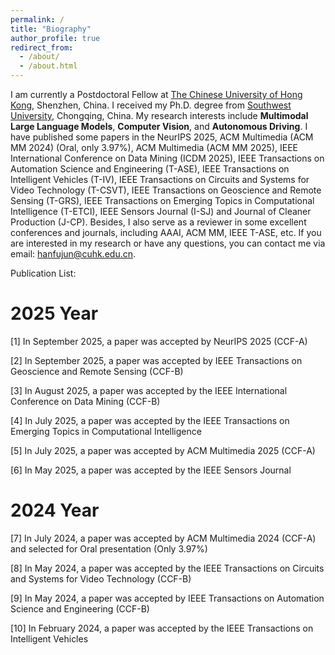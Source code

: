 ```yaml
---
permalink: /
title: "Biography"
author_profile: true
redirect_from: 
  - /about/
  - /about.html
---
```


I am currently a Postdoctoral Fellow at [The Chinese University of Hong Kong](https://www.cuhk.edu.cn/zh-hans), Shenzhen, China. I received my Ph.D. degree from [Southwest University](https://www.swu.edu.cn/), Chongqing, China. My research interests include **Multimodal Large Language Models**, **Computer Vision**, and **Autonomous Driving**. I have published some papers in the NeurIPS 2025, ACM Multimedia (ACM MM 2024) (Oral, only 3.97%), ACM Multimedia (ACM MM 2025), IEEE International Conference on Data Mining (ICDM 2025), IEEE Transactions on Automation Science and Engineering (T-ASE), IEEE Transactions on Intelligent Vehicles (T-IV), IEEE Transactions on Circuits and Systems for Video Technology (T-CSVT), IEEE Transactions on Geoscience and Remote Sensing (T-GRS), IEEE Transactions on Emerging Topics in Computational Intelligence (T-ETCI), IEEE Sensors Journal (I-SJ) and Journal of Cleaner Production (J-CP). Besides, I also serve as a reviewer in some excellent conferences and journals, including AAAI, ACM MM, IEEE T-ASE, etc. If you are interested in my research or have any questions, you can contact me via email: hanfujun@cuhk.edu.cn.

Publication List:

# 2025 Year

[1] In September 2025, a paper was accepted by NeurIPS 2025 (CCF-A)

[2] In September 2025, a paper was accepted by IEEE Transactions on Geoscience and Remote Sensing (CCF-B)

[3] In August 2025, a paper was accepted by the IEEE International Conference on Data Mining (CCF-B)

[4] In July 2025, a paper was accepted by the IEEE Transactions on Emerging Topics in Computational Intelligence

[5] In July 2025, a paper was accepted by ACM Multimedia 2025 (CCF-A)

[6] In May 2025, a paper was accepted by the IEEE Sensors Journal

# 2024 Year

[7] In July 2024, a paper was accepted by ACM Multimedia 2024 (CCF-A) and selected for Oral presentation (Only 3.97%)

[8] In May 2024, a paper was accepted by the IEEE Transactions on Circuits and Systems for Video Technology (CCF-B)

[9] In May 2024, a paper was accepted by IEEE Transactions on Automation Science and Engineering (CCF-B)

[10] In February 2024, a paper was accepted by the IEEE Transactions on Intelligent Vehicles
